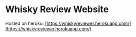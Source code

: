 # Whisky Review Website

Hosted on heroku: [https://whiskyreviewer.herokuapp.com/](https://whiskyreviewer.herokuapp.com/)

